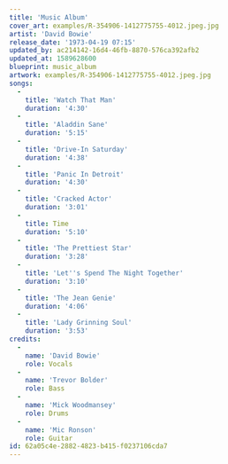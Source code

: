 ```yaml
---
title: 'Music Album'
cover_art: examples/R-354906-1412775755-4012.jpeg.jpg
artist: 'David Bowie'
release_date: '1973-04-19 07:15'
updated_by: ac214142-16d4-46fb-8870-576ca392afb2
updated_at: 1589628600
blueprint: music_album
artwork: examples/R-354906-1412775755-4012.jpeg.jpg
songs:
  -
    title: 'Watch That Man'
    duration: '4:30'
  -
    title: 'Aladdin Sane'
    duration: '5:15'
  -
    title: 'Drive-In Saturday'
    duration: '4:38'
  -
    title: 'Panic In Detroit'
    duration: '4:30'
  -
    title: 'Cracked Actor'
    duration: '3:01'
  -
    title: Time
    duration: '5:10'
  -
    title: 'The Prettiest Star'
    duration: '3:28'
  -
    title: 'Let''s Spend The Night Together'
    duration: '3:10'
  -
    title: 'The Jean Genie'
    duration: '4:06'
  -
    title: 'Lady Grinning Soul'
    duration: '3:53'
credits:
  -
    name: 'David Bowie'
    role: Vocals
  -
    name: 'Trevor Bolder'
    role: Bass
  -
    name: 'Mick Woodmansey'
    role: Drums
  -
    name: 'Mic Ronson'
    role: Guitar
id: 62a05c4e-2882-4823-b415-f0237106cda7
---
```

